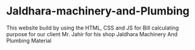 # Jaldhara-machinery-and-Plumbing
This website build by using the HTML, CSS and JS for Bill calculating purpose for our client Mr. Jahir for his shop Jaldhara Machinery And Plumbing Material
